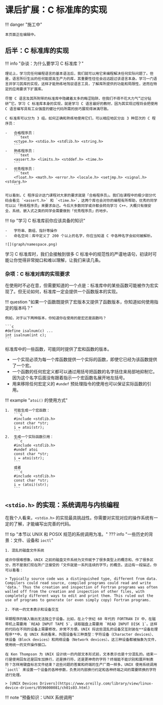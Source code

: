 # 课后扩展：C 标准库的实现

<!-- prettier-ignore-start -->
!!! danger "施工中"

    本页面正在编辑中。
<!-- prettier-ignore-end -->

## 后半：C 标准库的实现

<!-- prettier-ignore-start -->
!!! info "杂谈：为什么要学习 C 标准库？"

    理论上，学习完任何编程语言的基本语法后，我们就可以用它来编程解决任何实际问题了。但是，语言所衍生出的任何能提高生产力的库，其重要性往往会远远超过该语言本身。学习一门语言并学习其库的实现，这样才能熟练地驾驭语言工具，了解库所提供的功能和局限性，进而在特定的应用要求下扩展库。

    尽管 C 语言及其所附带的标准库中隐藏着太多的晦涩陷阱，但我们不得不花大力气“过分钻研”它。学习 C 标准库本身的实现，就是学习 C 语言最好的教材，因为其实现过程将会把使用 C 语言编写具有工业强度的健壮代码所需的技巧展现得淋漓尽致。

    C 标准库可以分为 3 组。如何正确和熟练地使用它们，可以相应地区分出 3 种层次的 C 程序员：

    -   合格程序员：
        ```text
        <ctype.h> <stdio.h> <stdlib.h> <string.h>
        ```
    -   熟练程序员：
        ```text
        <assert.h> <limits.h> <stddef.h> <time.h>
        ```
    -   优秀程序员：
        ```text
        <float.h> <math.h> <error.h> <locale.h> <setjmp.h> <signal.h> <stdarg.h>
        ```
    
    可以看到，C 程序设计这门课程对大家的要求就是「合格程序员」。我们在课程中的极少部分代码会看见 `<assert.h>` 和 `<time.h>`，这两个库也会对你的编程有所帮助，优秀的同学可以以「熟练程序员」来要求自己。今后大多数同学或许都会转向学习 C++，大概只有做安全、系统、嵌入式之类的同学会需要做到「优秀程序员」的地步。

!!! tip "学习 C 标准库前你应该具备的知识"

    -   字符串、数组、指针等操作
    -   命名空间：库中定义了 200 个以上的名字，你应当知道 C 中各种名字会如何被解析。

    ![](graph/namespace.png)
<!-- prettier-ignore-end -->

学习 C 标准库时，我们会接触到很多 C 标准中的规范性的严谨地语句，初读时可能让你觉得非常拗口和难以理解，让我们来读几条。

### 杂项：C 标准对库的实现要求

在使用时不必在意，但需要知道的一个点是：标准库中的某些函数可能被作为宏实现了。但无论如何，标准库一定会提供一个函数版本的实现。

<!-- prettier-ignore-start -->
!!! question "如果一个函数既提供了宏版本又提供了函数版本，你知道如何使用指定的版本吗？"

    例如，对于以下两种版本，你知道你在使用的是宏还是函数吗？
    
    ```c
    #define isalnum(c) ...
    int isalnum(int c);
    ```
<!-- prettier-ignore-end -->

标准库中的一些函数，可能同时提供了宏和函数的版本。

-   一个实现必须为每一个库函数提供一个实际的函数，即使它已经为该函数提供了一个宏。
-   一个函数的任何宏定义都可以通过用括号把函数的名字括住来局部地抑制它。因为这个名字后面没有跟着指示一个宏函数名展开地左括号。
-   用来移除任何宏定义的 `#undef` 预处理指令的使用也可以保证实际函数的引用。

<!-- prettier-ignore-start -->
!!! example "`atoi()` 的使用方式"

    1.  可能生成一个宏函数：
        ```c
        #include <stdlib.h>
        const char *str;
        i = atoi(str);
        ```
    2.  生成一个实际函数引用：
        ```c
        #include <stdlib.h>
        #undef atoi
        const char *str;
        i = atoi(str);
        ```
        或者
        ```c
        #include <stdlib.h>
        const char *str;
        i = (atoi)(str);
        ```
<!-- prettier-ignore-end -->



## `<stdio.h>` 的实现：系统调用与内核编程

在我个人看来，`<stdio.h>` 的实现最具挑战性。你需要对实现对应的操作系统有一定的了解，才能编写出完善的代码。

<!-- prettier-ignore-start -->
!!! tip "本节以 UNIX 和 POSIX 规范的系统调用为准。"
??? info "一些历史的背景：文件、设备和 `ioctl`"

    1. 混乱的磁盘文件系统

    或许你很难想象，UNIX 之前的磁盘文件系统为文件赋予了很多类型上的概念和、作了很多区分，而不是我们现在所广泛接受的「文件就是一系列连续的字节」的概念。这边有一段描述，你可以看看：

    > Typically source code was a distinguished type, different from data. Compilers could read source, compiled programs could read and write 'data.' Thus the creation and inspection of Fortran programs was often walled off from the creation and inspection of other files, with completely different ways to edit and print them. This ruled out the use of programs to generate (or even simply copy) Fortran programs.

    2. 不统一的文本表示和设备交互

    早期程序的输入输出无法独立于设备。比如，在上个世纪 60 年代的 FORTRAN IV 中，在磁带机上需要用 `READ INPUT TAPE 5`，读取磁盘上需要用 `READ INPUT DISK 1`。这样的代码在不同的设备上需要修改，非常不方便。UNIX 将这些混乱的设备交互封装在**设备处理程序**中。在 UNIX 系统看来，外围设备有三种类型：字符设备（Character devices）、块设备（Block devices）和网络设备（Network devices）。这三种设备都被抽象为文件，使用统一的文件操作接口。

    在 Ken Thompson 为 UNIX 设计统一的内部文本形式前，文本表示也是十分混乱的。结束一行是使用回车还是回车加换行，还是换行符，还是更神奇的字符？终端能不能识别和展开制表符？怎样用键盘标志文件结束？这些问题的答案和终端的生产厂商一样多。UNIX 使用系统调用 `ioctl` 来设置一个设备的各种参数，负责对内部换行约定和各种终端之间的需要转换的字符进行处理。

    > [UNIX Devices Drivers](https://www.oreilly.com/library/view/linux-device-drivers/0596000081/ch01s03.html)
!!! note "预备知识：UNIX 系统调用"

    
<!-- prettier-ignore-end -->
